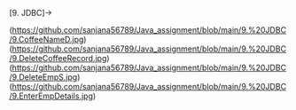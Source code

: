 [9. JDBC]->

(https://github.com/sanjana56789/Java_assignment/blob/main/9.%20JDBC/9.CoffeeNameD.jpg)
(https://github.com/sanjana56789/Java_assignment/blob/main/9.%20JDBC/9.DeleteCoffeeRecord.jpg)
(https://github.com/sanjana56789/Java_assignment/blob/main/9.%20JDBC/9.DeleteEmpS.jpg)
(https://github.com/sanjana56789/Java_assignment/blob/main/9.%20JDBC/9.EnterEmpDetails.jpg)
